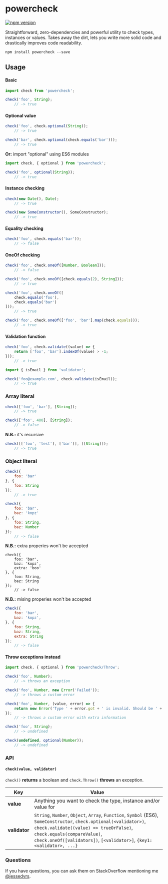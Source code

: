 powercheck
==========

[![npm version](https://badge.fury.io/js/powercheck.svg)](https://badge.fury.io/js/powercheck)

Straightforward, zero-dependencies and powerful utility to check types, instances or values. Takes away the dirt, lets you write more solid code and drastically improves code readability.

```
npm install powercheck --save
```

Usage
-----

#### Basic
```js
import check from 'powercheck';

check('foo', String);
    // -> true
```

#### Optional value
```js
check('foo', check.optional(String));
    // -> true

check('bar', check.optional(check.equals('bar')));
    // -> true
```

**Or:** import "optional" using ES6 modules

```js
import check, { optional } from 'powercheck';

check('foo', optional(String));
    // -> true
```

#### Instance checking
```js
check(new Date(), Date);
    // -> true

check(new SomeConstructor(), SomeConstructor);
    // -> true
```

#### Equality checking
```js
check('foo', check.equals('bar'));
    // -> false
```

#### OneOf checking
```js
check('foo', check.oneOf([Number, Boolean]));
    // -> false

check('foo', check.oneOf([check.equals(2), String]));
    // -> true

check('foo', check.oneOf([
    check.equals('foo'),
    check.equals('bar')
]));
    // -> true

check('foo', check.oneOf(['foo', 'bar'].map(check.equals)));
    // -> true
```

#### Validation function
```js
check('foo', check.validate((value) => {
    return ['foo', 'bar'].indexOf(value) > -1;
}));
    // -> true
```

```js
import { isEmail } from 'validator';

check('foo@example.com', check.validate(isEmail));
    // -> true
```

### Array literal
```js
check(['foo', 'bar'], [String]);
    // -> true

check(['foo', 400], [String]);
    // -> false
```

**N.B.:** it's recursive

```js
check([['foo', 'test'], ['bar']], [[String]]);
    // -> true
```

### Object literal
```js
check({
    foo: 'bar'
}, {
    foo: String
});
    // -> true

check({
    foo: 'bar',
    baz: 'kopz'
}, {
    foo: String,
    baz: Number
});
    // -> false
```

**N.B.:** extra properies won't be accepted

```
check({
    foo: 'bar',
    baz: 'kopz',
    extra: 'boo'
}, {
    foo: String,
    baz: String
});
    // -> false
```

**N.B.:** mising properies won't be accepted

```js
check({
    foo: 'bar',
    baz: 'kopz',
}, {
    foo: String,
    baz: String,
    extra: String
});
    // -> false
```


#### Throw exceptions instead
```js
import check, { optional } from 'powercheck/Throw';

check('foo', Number);
    // -> throws an exception

check('foo', Number, new Error('Failed'));
    // -> throws a custom error

check('foo', Number, (value, error) => {
    return new Error('Type ' + error.got + ' is invalid. Should be ' + error.expectedType + '.');
});
    // -> throws a custom error with extra information

check('foo', String);
    // -> undefined

check(undefined, optional(Number));
    // -> undefined
```

### API

#### `check(value, validator)`

`check()` **returns** a boolean and `check.Throw()` **throws** an exception.

Key | Value
--- | ----
**value** | Anything you want to check the type, instance and/or value for
**validator** | `String`, `Number`, `Object`, `Array`, `Function`, `Symbol` (ES6), `SomeConstructor`, `check.optional(<validator>)`, `check.validate((value) => trueOrFalse)`, `check.equals(compareValue)`, `check.oneOf([validators])`, `[<validator>]`, `{key1: <validator>, ...}`

### Questions

If you have questions, you can ask them on StackOverflow mentioning me [@jessedvrs](http://stackoverflow.com/users/2803759).


